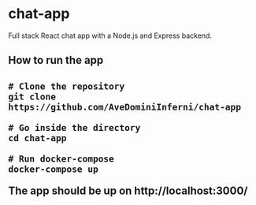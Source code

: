 <h1>chat-app</h1>
Full stack React chat app with a Node.js and Express backend.

<h2>How to run the app<h2>

```
# Clone the repository
git clone https://github.com/AveDominiInferni/chat-app

# Go inside the directory
cd chat-app

# Run docker-compose
docker-compose up
```
 
The app should be up on http://localhost:3000/
 
